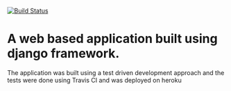 [![Build Status](https://travis-ci.org/venomkiki/django-hero.svg?branch=master)](https://travis-ci.org/venomkiki/django-hero)

# A web based application built using django framework.

The application was  built using a test driven development approach and the tests were done using Travis CI and was deployed on heroku
